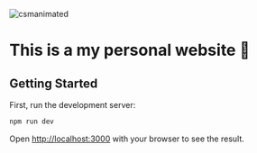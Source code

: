 ![csmanimated](https://github.com/user-attachments/assets/32e08ee1-16d0-45cc-ba81-70305e9856b4)

# This is a my personal website 🫥

## Getting Started

First, run the development server:
```bash
npm run dev
```

Open [http://localhost:3000](http://localhost:3000) with your browser to see the result.
